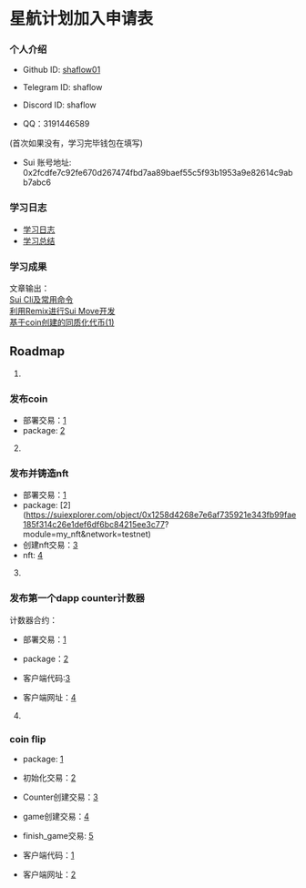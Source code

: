 # 星航计划加入申请表

### 个人介绍

* Github ID: [shaflow01](https://github.com/shaflow01)

* Telegram ID: shaflow

* Discord ID: shaflow

* QQ：3191446589

(首次如果没有，学习完毕钱包在填写)
* Sui 账号地址: 0x2fcdfe7c92fe670d267474fbd7aa89baef55c5f93b1953a9e82614c9abb7abc6


### 学习日志

- [学习日志](journal.md)
- [学习总结](summary.md)

### 学习成果
文章输出：  
[Sui Cli及常用命令](https://learnblockchain.cn/article/7350)  
[利用Remix进行Sui Move开发](https://learnblockchain.cn/article/7351)  
[基于coin创建的同质化代币(1)](https://learnblockchain.cn/article/7357)  

## Roadmap

1.  
### 发布coin  
* 部署交易：[1](https://suiexplorer.com/txblock/EoUkw7RT83RD66Afa5ycW49diyEbxsSWAbPdqSTzzCxL?module=pool&network=testnet)  
* package: [2](https://suiexplorer.com/object/0x9764fbf517f404d9f3bfe5e09c9801d94e86362bbde201cda1ea42d3bea27617?network=testnet)  

2.  
### 发布并铸造nft  
* 部署交易：[1](https://suiexplorer.com/txblock/G8mATD3e3WwLV4DnyEjKFeZEVGFrJepNnH5hjJf5Uxxi?network=testnet)  
* package: [2](https://suiexplorer.com/object/0x1258d4268e7e6af735921e343fb99fae185f314c26e1def6df6bc84215ee3c77?  module=my_nft&network=testnet)  
* 创建nft交易：[3](https://suiexplorer.com/txblock/DBPfVNm7ghkM5tRGFQFEXFukL4RK9EftwgmLtFri9Df1?module=my_nft&network=testnet)  
* nft: [4](https://suiexplorer.com/object/0x0aef3a97479b17ec889d1e435e93d639a3f818c89ac984349cb5a84c40416b19?network=testnet)  

3.  
### 发布第一个dapp counter计数器  

计数器合约：  
* 部署交易：[1](https://suiexplorer.com/txblock/CybyWU4HAShJ8VP3e3YKoKaynWHuhfW98YNTxj7QoqsQ?network=testnet)  
* package：[2](https://suiexplorer.com/object/0x8d2d32b3982c4e31d0cfb666aa0923c78349e9aab6c1c8f3eb8a6b0026ad742b?network=testnet)  
  
* 客户端代码:[3](https://github.com/shaflow01/counter-client)  
* 客户端网址：[4](https://roaring-lollipop-a58f34.netlify.app)  

4.  
### coin flip  
* package: [1](https://suiexplorer.com/object/0x0e1fc4384d277b9eaa0052269beafb0274affd19246bc1cffe84ca32e69b6d28?module=single_player_satoshi&network=testnet)
  
* 初始化交易：[2](https://suiexplorer.com/txblock/8VgrqW7wfyhvDdJ4Ltxjs1XBA2WttsjcVEWs5Scoizr8?network=testnet)  
* Counter创建交易：[3](https://suiexplorer.com/txblock/4ATLE7Uqd9ESxRurZjeQhkjAJrPi9U5SLKP1VtqM7mi4?network=testnet)  
* game创建交易：[4](https://suiexplorer.com/txblock/6Xe2crQhWM13XsycWERCfbPfgSMUdzMfwdBsPXUZjRYB?network=testnet)  
* finish_game交易: [5](https://suiexplorer.com/txblock/AoXWV6ms5o9cNtxPjMCFmmLrLy3d8qmFz9zu35tabFH?network=testnet)  

* 客户端代码：[1](https://github.com/shaflow01/coin-flip-client)  
* 客户端网址：[2](https://whimsical-travesseiro-12a954.netlify.app/)  


